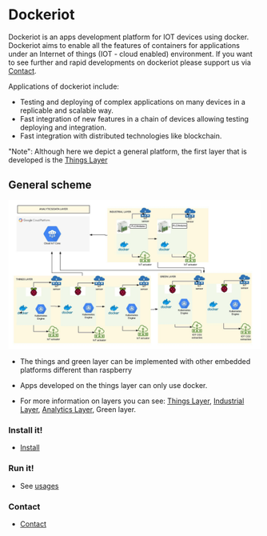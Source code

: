 # Dockeriot

Dockeriot is an apps development platform for IOT devices using docker.
Dockeriot aims to enable all the features of containers for applications
under an Internet of things (IOT - cloud enabled) environment. If you want to see further and rapid developments on dockeriot please support us via  [Contact](CONTACT.md).

Applications of dockeriot include: 
* Testing and deploying of complex applications on many devices in a replicable and scalable way. 
* Fast integration of new features in a chain of devices allowing testing deploying and integration.
* Fast integration with distributed technologies like blockchain.

"Note": Although here we depict a general platform, the first layer that is developed is the [Things Layer](ThingsLayer.md)

## General scheme

<img src="./IotPlatform.jpeg">

* The things and green layer can be implemented with other embedded platforms different than raspberry
* Apps developed on the things layer can only use docker. 

* For more information on layers you can see: [Things Layer](ThingsLayer.md), [Industrial Layer](IndustrialLayer.md), [Analytics Layer](AnalyticsLayer.md), Green layer. 


### Install it!
* [Install](installation.md)

### Run it!

* See [usages](USAGES.md)

### Contact
* [Contact](CONTACT.md)

